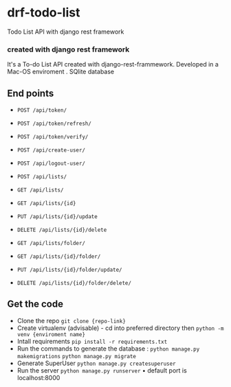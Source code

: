 # drf-todo-list
Todo List API with django rest framework

### created with django rest framework 

It's a To-do List API created with django-rest-frammework. Developed in a Mac-OS enviroment . SQlite database

## End points

* `POST /api/token/`
* `POST /api/token/refresh/`
* `POST /api/token/verify/`

* `POST /api/create-user/`
* `POST /api/logout-user/`
* `POST /api/lists/`
* `GET /api/lists/`
* `GET /api/lists/{id}`
* `PUT /api/lists/{id}/update`
* `DELETE /api/lists/{id}/delete`
* `GET /api/lists/folder/`
* `GET /api/lists/{id}/folder/`
* `PUT /api/lists/{id}/folder/update/`
* `DELETE /api/lists/{id}/folder/delete/`

## Get the code 

- Clone the repo `git clone {repo-link}`
- Create virtualenv (advisable)
      - cd into preferred directory then `python -m venv {enviroment name}`
- Intall requirements `pip install -r requirements.txt`
- Run the commands to generate the database :
  `python manage.py makemigrations`
  `python manage.py migrate`
- Generate SuperUser `python manage.py createsuperuser`
- Run the server `python manage.py runserver` • default port is localhost:8000
